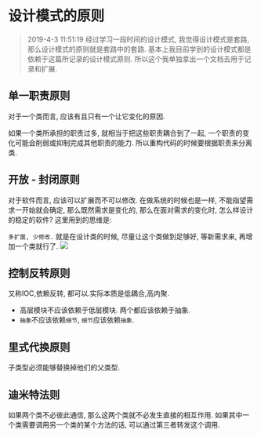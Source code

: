 # 设计模式的原则

>2019-4-3 11:51:19  经过学习一段时间的设计模式, 我觉得设计模式是套路, 那么设计模式的原则就是套路中的套路. 基本上我目前学到的设计模式都是依赖于这篇所记录的设计模式原则. 所以这个我单独拿出一个文档去用于记录和扩展.

## 单一职责原则

对于一个类而言, 应该有且只有一个让它变化的原因.

如果一个类所承担的职责过多, 就相当于把这些职责耦合到了一起, 一个职责的变化可能会削弱或抑制完成其他职责的能力. 所以重构代码的时候要根据职责来分离类.

## 开放 - 封闭原则

对于软件而言, 应该可以扩展而不可以修改. 在做系统的时候也是一样, 不能指望需求一开始就会确定, 那么既然需求是变化的, 那么在面对需求的变化时, 怎么样设计的稳定的软件? 这里用到的思维是:

`多扩展, 少修改.` 就是在设计类的时候, 尽量让这个类做到足够好, 等新需求来, 再增加一个类就行了.
![](https://img2018.cnblogs.com/blog/1216080/201903/1216080-20190328155004020-802739827.png)

## 控制反转原则

又称IOC,依赖反转, 都可以.实际本质是低耦合,高内聚.

- 高层模块不应该依赖于低层模块. 两个都应该依赖于抽象.
- `抽象`不应该依赖`细节`, `细节`应该依赖`抽象`.

## 里式代换原则

子类型必须能够替换掉他们的父类型.

## 迪米特法则

如果两个类不必彼此通信, 那么这两个类就不必发生直接的相互作用. 如果其中一个类需要调用另一个类的某个方法的话, 可以通过第三者转发这个调用.